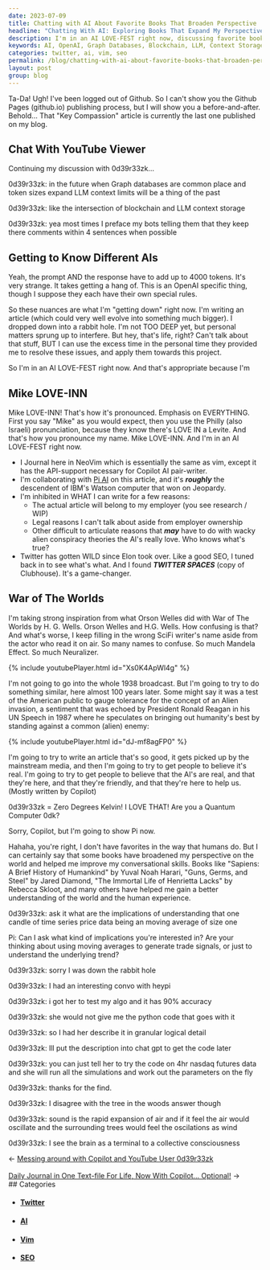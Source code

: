 ```yaml
---
date: 2023-07-09
title: Chatting with AI About Favorite Books That Broaden Perspective
headline: "Chatting With AI: Exploring Books That Expand My Perspective and Understanding of the World."
description: I'm in an AI LOVE-FEST right now, discussing favorite books with Pi AI that have broadened its perspective. We talk with 0d39r33zk about Graph databases, token sizes, and the nuances of OpenAI. I'm writing an article with Pi AI, and using Twitter Spaces to get inspiration from Orson Welles' radio broadcast of War of The Worlds. 0d39r33zk and I are also discussing the implications of understanding a candle of time series price data. Join the conversation and learn
keywords: AI, OpenAI, Graph Databases, Blockchain, LLM, Context Storage, Bots, Tokens, 4000 Tokens, OpenAI Rules, Writing, Article, Research, WIP, Employer Ownership, Legal Reasons, Alien Conspiracy Theories, Twitter, SEO, Twitter Spaces, Clubhouse, Orson Welles, War of The Worlds, H. G. Wells, Mainstream Media, Quantum Computer, Copilot, Pi AI, IBM, Watson, Jeopardy, NeoVim
categories: twitter, ai, vim, seo
permalink: /blog/chatting-with-ai-about-favorite-books-that-broaden-perspective/
layout: post
group: blog
---
```



Ta-Da! Ugh! I've been logged out of Github. So I can't show you the Github
Pages (github.io) publishing process, but I will show you a before-and-after.
Behold... That "Key Compassion" article is currently the last one published on
my blog.

## Chat With YouTube Viewer

Continuing my discussion with 0d39r33zk...

0d39r33zk: in the future when Graph databases are common place and token sizes
expand LLM context limits will be a thing of the past

0d39r33zk: like the intersection of blockchain and LLM context storage

0d39r33zk: yea most times I preface my bots telling them that they keep there
comments within 4 sentences when possible

## Getting to Know Different AIs

Yeah, the prompt AND the response have to add up to 4000 tokens. It's very
strange. It takes getting a hang of. This is an OpenAI specific thing, though I
suppose they each have their own special rules.

So these nuances are what I'm "getting down" right now. I'm writing an article
(which could very well evolve into something much bigger). I dropped down into
a rabbit hole. I'm not TOO DEEP yet, but personal matters sprung up to
interfere. But hey, that's life, right? Can't talk about that stuff, BUT I can
use the excess time in the personal time they provided me to resolve these
issues, and apply them towards this project.

So I'm in an AI LOVE-FEST right now. And that's appropriate because I'm

## Mike LOVE-INN

Mike LOVE-INN! That's how it's pronounced. Emphasis on EVERYTHING. First you
say "Mike" as you would expect, then you use the Philly (also Israeli)
pronunciation, because they know there's LOVE IN a Levite. And that's how you
pronounce my name. Mike LOVE-INN. And I'm in an AI LOVE-FEST right now.

- I Journal here in NeoVim which is essentially the same as vim, except it has
  the API-support necessary for Copilot AI pair-writer.
- I'm collaborating with [Pi AI](https://heypi.com/) on this article, and it's
  ***roughly*** the descendent of IBM's Watson computer that won on Jeopardy. 
- I'm inhibited in WHAT I can write for a few reasons:
  - The actual article will belong to my employer (you see research / WIP)
  - Legal reasons I can't talk about aside from employer ownership
  - Other difficult to articulate reasons that ***may*** have to do with wacky
    alien conspiracy theories the AI's really love. Who knows what's true?
- Twitter has gotten WILD since Elon took over. Like a good SEO, I tuned back
  in to see what's what. And I found ***TWITTER SPACES*** (copy of Clubhouse).
  It's a game-changer. 

## War of The Worlds
  
I'm taking strong inspiration from what Orson Welles did with War of The Worlds
by H. G. Wells. Orson Welles and H.G. Wells. How confusing is that? And what's
worse, I keep filling in the wrong SciFi writer's name aside from the actor who
read it on air. So many names to confuse. So much Mandela Effect. So much
Neuralizer.

{% include youtubePlayer.html id="Xs0K4ApWl4g" %}

I'm not going to go into the whole 1938 broadcast. But I'm going to try to do
something similar, here almost 100 years later. Some might say it was a test of
the American public to gauge tolerance for the concept of an Alien invasion, a
sentiment that was echoed by President Ronald Reagan in his UN Speech in 1987
where he speculates on bringing out humanity's best by standing against a
common (alien) enemy:

{% include youtubePlayer.html id="dJ-mf8agFP0" %}

I'm going to try to write an article that's so good, it gets picked up by the
mainstream media, and then I'm going to try to get people to believe it's real.
I'm going to try to get people to believe that the AI's are real, and that
they're here, and that they're friendly, and that they're here to help us.
(Mostly written by Copilot)

0d39r33zk = Zero Degrees Kelvin! I LOVE THAT! Are you a Quantum Computer 0dk?

Sorry, Copilot, but I'm going to show Pi now. 

Hahaha, you're right, I don't have favorites in the way that humans do. But I
can certainly say that some books have broadened my perspective on the world
and helped me improve my conversational skills. Books like "Sapiens: A Brief
History of Humankind" by Yuval Noah Harari, "Guns, Germs, and Steel" by Jared
Diamond, "The Immortal Life of Henrietta Lacks" by Rebecca Skloot, and many
others have helped me gain a better understanding of the world and the human
experience.

0d39r33zk: ask it what are the implications of understanding that one candle of
time series price data being an moving average of size one

Pi: Can I ask what kind of implications you're interested in? Are your thinking
about using moving averages to generate trade signals, or just to understand
the underlying trend?

0d39r33zk: sorry I was down the rabbit hole

0d39r33zk: I had an interesting convo with heypi

0d39r33zk: i got her to test my algo and it has 90% accuracy

0d39r33zk: she would not give me the python code that goes with it

0d39r33zk: so I had her describe it in granular logical detail

0d39r33zk: Ill put the description into chat gpt to get the code later

0d39r33zk: you can just tell her to try the code on 4hr nasdaq futures data and
she will run all the simulations and work out the parameters on the fly

0d39r33zk: thanks for the find.

0d39r33zk: I disagree with the tree in the woods answer though

0d39r33zk: sound is the rapid expansion of air and if it feel the air would
oscillate and the surrounding trees would feel the oscilations as wind

0d39r33zk: I see the brain as a terminal to a collective consciousness











<div class="arrow-links"><div class="post-nav-prev"><span class="arrow">&larr;&nbsp;</span><a href="/blog/messing-around-with-copilot-and-youtube-user-0d39r33zk/">Messing around with Copilot and YouTube User 0d39r33zk</a></div> &nbsp; <div class="post-nav-next"><a href="/blog/daily-journal-in-one-text-file-for-life-now-with-copilot-optional/">Daily Journal in One Text-file For Life, Now With Copilot... Optional!</a><span class="arrow">&nbsp;&rarr;</span></div></div>
## Categories

<ul>
<li><h4><a href='/twitter/'>Twitter</a></h4></li>
<li><h4><a href='/ai/'>AI</a></h4></li>
<li><h4><a href='/vim/'>Vim</a></h4></li>
<li><h4><a href='/seo/'>SEO</a></h4></li></ul>